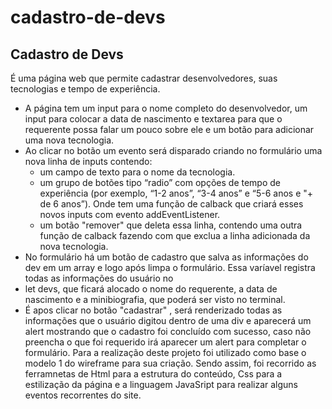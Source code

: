 # cadastro-de-devs
## Cadastro de Devs

É uma página web que permite cadastrar desenvolvedores, suas tecnologias e tempo de experiência. 
- A página tem um input para o nome completo do desenvolvedor, um input para colocar a data de nascimento e textarea para que o requerente possa falar um pouco sobre ele  e um botão para adicionar uma nova tecnologia.
- Ao clicar no botão um evento será disparado criando no formulário uma nova linha de inputs contendo:
    - um campo de texto para o nome da tecnologia.
    - um grupo de botões tipo “radio” com opções de tempo de experiência (por exemplo, “1-2 anos”, “3-4 anos” e “5-6 anos e "+ de 6 anos”). Onde tem uma função de calback que criará esses novos inputs  com evento addEventListener.
    - um botão "remover" que deleta essa linha, contendo uma outra função de calback fazendo com que exclua a linha adicionada da nova tecnologia.
- No formulário há um botão de cadastro que salva as informações do dev em um array e logo após limpa o formulário. Essa varíavel  registra todas as informações do usuário no
- let devs, que ficará alocado o nome do requerente, a data de nascimento e a minibiografia, que poderá ser visto no terminal.
-  É apos clicar no botão "cadastrar" , será renderizado todas as informações que o usuário digitou dentro de uma div e aparecerá um alert mostrando que o cadastro foi concluído com sucesso, caso não preencha o que foi requerido irá aparecer um alert para completar o formulário.
Para a realização deste projeto foi utilizado como base o modelo 1 do wireframe para sua criação. Sendo assim, foi recorrido as ferramnetas de Html para a estrutura do conteúdo, Css para a estilização da página e a linguagem JavaSript para realizar alguns eventos recorrentes do site.

